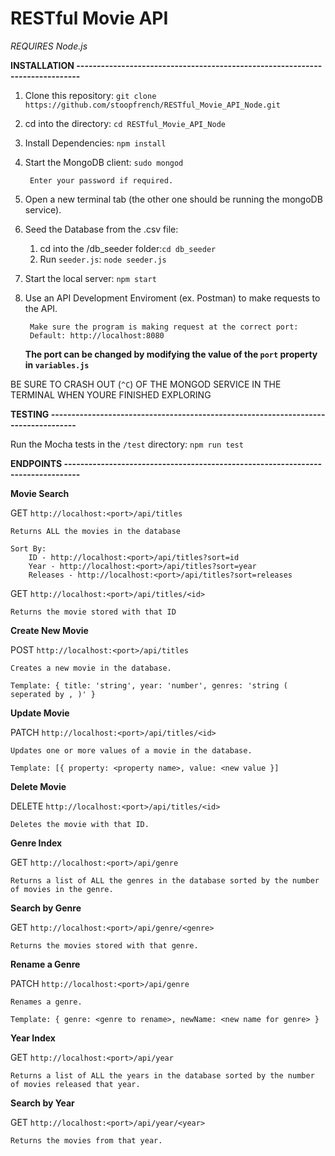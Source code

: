 # RESTful Movie API

*REQUIRES Node.js*

**INSTALLATION -----------------------------------------------------------------------------**

1. Clone this repository:
	`git clone https://github.com/stoopfrench/RESTful_Movie_API_Node.git`
2. cd into the directory:
	`cd RESTful_Movie_API_Node`
3. Install Dependencies:
	`npm install`
4. Start the MongoDB client:
	`sudo mongod`
		
		Enter your password if required.
		
5. Open a new terminal tab (the other one should be running the mongoDB service).
6. Seed the Database from the .csv file:
	1. cd into the /db_seeder folder:`cd db_seeder`
	2. Run `seeder.js`: `node seeder.js`
7. Start the local server:
	`npm start`
8. Use an API Development Enviroment (ex. Postman) to make requests to the API.
		
		Make sure the program is making request at the correct port:
		Default: http://localhost:8080
	**The port can be changed by modifying the value of the `port` property in `variables.js`**

BE SURE TO CRASH OUT (`^C`) OF THE MONGOD SERVICE IN THE TERMINAL WHEN YOURE FINISHED EXPLORING

**TESTING -----------------------------------------------------------------------------------**

Run the Mocha tests in the `/test` directory: `npm run test`

**ENDPOINTS --------------------------------------------------------------------------------**

**Movie Search**

GET `http://localhost:<port>/api/titles`
 	
 	Returns ALL the movies in the database

	Sort By:
		ID - http://localhost:<port>/api/titles?sort=id
		Year - http://localhost:<port>/api/titles?sort=year
		Releases - http://localhost:<port>/api/titles?sort=releases

GET `http://localhost:<port>/api/titles/<id>`
 	
 	Returns the movie stored with that ID

**Create New Movie**

POST `http://localhost:<port>/api/titles`
	
	Creates a new movie in the database.
	
	Template: { title: 'string', year: 'number', genres: 'string ( seperated by , )' }

**Update Movie**

PATCH `http://localhost:<port>/api/titles/<id>`
	
	Updates one or more values of a movie in the database.
	
	Template: [{ property: <property name>, value: <new value }]

**Delete Movie**

DELETE `http://localhost:<port>/api/titles/<id>`

	Deletes the movie with that ID.

**Genre Index**

GET `http://localhost:<port>/api/genre`
	
	Returns a list of ALL the genres in the database sorted by the number of movies in the genre.

**Search by Genre**

GET `http://localhost:<port>/api/genre/<genre>`
	
	Returns the movies stored with that genre.

**Rename a Genre**

PATCH `http://localhost:<port>/api/genre`

	Renames a genre.

	Template: { genre: <genre to rename>, newName: <new name for genre> }

**Year Index**

GET `http://localhost:<port>/api/year`

	Returns a list of ALL the years in the database sorted by the number of movies released that year.

**Search by Year**

GET `http://localhost:<port>/api/year/<year>`
	
	Returns the movies from that year.




